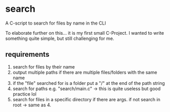 # search
A C-script to search for files by name in the CLI

To elaborate further on this... it is my first small C-Project. 
I wanted to write something quite simple, but still challenging for me.

## requirements

1. search for files by their name
2. output multiple paths if there are multiple files/folders with the same name
3. if the "file" searched for is a folder put a "/" at the end of the path string
4. search for paths e.g. "search/main.c" -> this is quite useless but good practice lol
5. search for files in a specific directory if there are args. if not search in root -> same as 4.